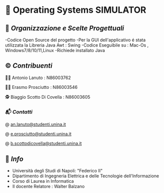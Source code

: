 # 🧩 Operating Systems SIMULATOR

## 📑 *Organizzazione e Scelte Progettuali*

-Codice Open Source del progetto
-Per la GUI dell'applicativo é stata utilizzata la Libreria Java Awt :  Swing
-Codice Eseguibile su : Mac-Os , Windows7/8/10/11,Linux
-Richiede installato Java

## ©️ *Contribuenti*

👨‍💼  Antonio Lanuto            : N86003762

🙎‍♂️  Erasmo Prosciutto         : N86003546

🕵  Biaggio Scotto Di Covella : N86003605




### 📬 *Contatti*

@ an.lanuto@studenti.unina.it

@ e.prosciutto@studenti.unina.it

@ b.scottodicovella@studenti.unina.it

## 🏬 *Info*

- Università degli Studi di Napoli: "Federico II" 
- Dipartimento di Ingegneria Elettrica e delle Tecnologie dell'Informazione
- Corso di Laurea in Informatica
- Il docente Relatore : Walter Balzano 
